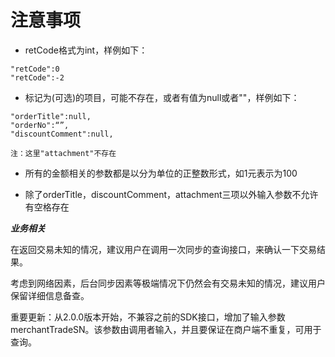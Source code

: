 # 注意事项



* retCode格式为int，样例如下：

```
"retCode":0
"retCode":-2
```



* 标记为\(可选\)的项目，可能不存在，或者有值为null或者""，样例如下：

```
"orderTitle":null,
"orderNo":“”,
"discountComment":null,

注：这里"attachment"不存在
```

* 所有的金额相关的参数都是以分为单位的正整数形式，如1元表示为100

* 除了orderTitle，discountComment，attachment三项以外输入参数不允许有空格存在





_**业务相关**_

在返回交易未知的情况，建议用户在调用一次同步的查询接口，来确认一下交易结果。

考虑到网络因素，后台同步因素等极端情况下仍然会有交易未知的情况，建议用户保留详细信息备查。

重要更新：从2.0.0版本开始，不兼容之前的SDK接口，增加了输入参数merchantTradeSN。该参数由调用者输入，并且要保证在商户端不重复，可用于查询。



